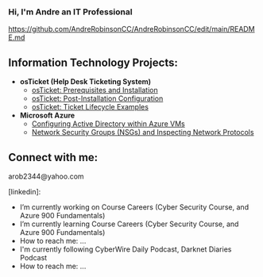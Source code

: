 ### Hi, I'm Andre an IT Professional 
https://github.com/AndreRobinsonCC/AndreRobinsonCC/edit/main/README.md

<h2> Information Technology Projects:</h2>

- <b>osTicket (Help Desk Ticketing System)</b>
  - [osTicket: Prerequisites and Installation](https://github.com/AndreRobinsonCC/osticket-prereqs)
  - [osTicket: Post-Installation Configuration](https://github.com/AndreRobinsonCC/post-install-config)
  - [osTicket: Ticket Lifecycle Examples](https://github.com/AndreRobinsonCC/ticket-lifecycle)
- <b>Microsoft Azure</b>
  - [Configuring Active Directory within Azure VMs](https://github.com//AndreRobinsonCC/configure-ad)
  - [Network Security Groups (NSGs) and Inspecting Network Protocols](https://github.com//AndreRobinsonCC/azure-network-protocols)

<h2> Connect with me:</h2> arob2344@yahoo.com 


[linkedin]: 


-  I’m currently working on Course Careers (Cyber Security Course, and Azure 900 Fundamentals)
-  I’m currently learning Course Careers (Cyber Security Course, and Azure 900 Fundamentals)
-  How to reach me: ...
-  I'm currently following CyberWire Daily Podcast, Darknet Diaries Podcast
-  How to reach me: ...
